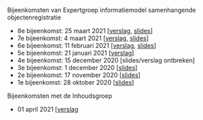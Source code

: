 Bijeenkomsten van Expertgroep informatiemodel samenhangende objectenregistratie

- 8e bijeenkomst: 25 maart 2021 [[verslag](https://github.com/Geonovum/disgeo-imsor/blob/master/overleg/25-03-2021-aantekeningen.md), [slides](https://github.com/Geonovum/disgeo-imsor/blob/master/overleg/25-03-2021-expertgroepvergadering.pdf)]
- 7e bijeenkomst: 4 maart 2021 [[verslag](https://github.com/Geonovum/disgeo-imsor/blob/master/overleg/04032021-aantekeningen.md), [slides](https://github.com/Geonovum/disgeo-imsor/blob/master/overleg/04-03-2021-7e-expertgroepvergadering.pdf)]
- 6e bijeenkomst: 11 februari 2021 [[verslag](https://github.com/Geonovum/disgeo-imsor/blob/master/overleg/11-2-2021-aantekeningen.md), [slides](https://github.com/Geonovum/disgeo-imsor/blob/master/overleg/11-02-2021-expertgroepvergadering.pdf)]
- 5e bijeenkomst: 21 januari 2021 [[verslag](https://github.com/Geonovum/disgeo-imsor/blob/master/overleg/21-1-2021-aantekeningen.md)]
- 4e bijeenkomst: 15 december 2020 [slides/verslag ontbreken]
- 3e bijeenkomst: 1 december 2020 [[slides](https://github.com/Geonovum/disgeo-imsor/blob/master/overleg/1-12-2020-expertgroepvergadering.pdf)]
- 2e bijeenkomst: 17 november 2020 [[slides](https://github.com/Geonovum/disgeo-imsor/blob/master/overleg/17-11-2020-expertgroepvergadering.pdf)]
- 1e bijeenkomst: 28 oktober 2020 [[slides](https://github.com/Geonovum/disgeo-imsor/blob/master/overleg/28-10-2020-expertgroepvergadering.pdf)]

Bijeenkomsten met de Inhoudsgroep

- 01 april 2021 [[verslag](https://github.com/Geonovum/disgeo-imsor/blob/master/overleg/01-04-2021-inhoudsoverleg-aantekeningen.md)